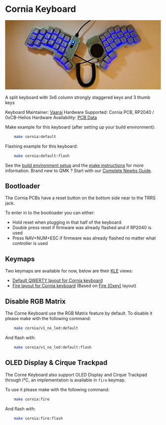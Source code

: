 # Cornia Keyboard

![Cornia v1](https://raw.githubusercontent.com/Vaarai/Cornia/refs/heads/main/images/Cornia_v1.jpg)

A split keyboard with 3x6 column strongly staggered keys and 3 thumb keys

Keyboard Maintainer: [Vaarai](https://github.com/Vaarai) 
Hardware Supported: Cornia PCB, RP2040 / 0xCB-Helios
Hardware Availability: [PCB Data](https://github.com/Vaarai/Cornia)

Make example for this keyboard (after setting up your build environment):
```sh
    make cornia:default
```

Flashing example for this keyboard:
```sh
    make cornia:default:flash
```

See the [build environment setup](https://docs.qmk.fm/#/getting_started_build_tools) and the [make instructions](https://docs.qmk.fm/#/getting_started_make_guide) for more information. Brand new to QMK ? Start with our [Complete Newbs Guide](https://docs.qmk.fm/#/newbs).

## Bootloader

The Cornia PCBs have a reset button on the bottom side near to the TRRS jack.

To enter in to the bootloader you can either:
- Hold reset when plugging in that half of the keyboard.
- Double press reset if firmware was already flashed and if RP2040 is used
- Press NAV+NUM+ESC if firmware was already flashed no matter what controller is used

## Keymaps

Two keymaps are available for now, below are their [KLE](https://www.keyboard-layout-editor.com/) views:
- [Default QWERTY layout for Cornia keyboard](https://www.keyboard-layout-editor.com/#/gists/5af136790cefe4b35cdf02ca52c1fccc)
- [Fire layout for Cornia keyboard](https://www.keyboard-layout-editor.com/#/gists/a40345c92e1f3f326426ef890ebf4d1c) (Based on [Fire (Oxey)](https://docs.google.com/document/d/1Ic-h8UxGe5-Q0bPuYNgE3NoWiI8ekeadvSQ5YysrwII) layout)

## Disable RGB Matrix

The Corne Keyboard use the RGB Matrix feature by default. To disable it please make with the following command:
```sh
    make cornia/v1_no_led:default
```

And flash with:
```sh
    make cornia/v1_no_led:default:flash
```

## OLED Display & Cirque Trackpad

The Corne Keyboard also support OLED Display and Cirque Trackpad through I²C, an implementation is available in `fire` keymap.

To use it please make with the following command:
```sh
    make cornia:fire
```

And flash with:
```sh
    make cornia:fire:flash
```